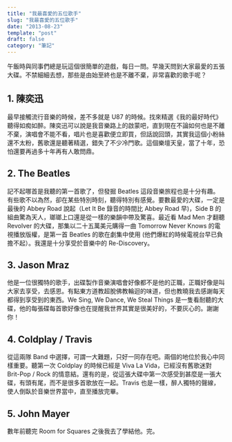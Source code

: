 ```yaml
---
title: "我最喜愛的五位歌手"
slug: "我最喜愛的五位歌手"
date: "2013-08-23"
template: "post"
draft: false
category: "筆記"
---
```


午飯時與同事們總是玩這個很簡單的遊戲，每日一問。早幾天問到大家最愛的五張大碟。不禁細細去想，那些是由始至終也是不離不棄，非常喜歡的歌手呢？

## 1. 陳奕迅

最早接觸流行音樂的時候，差不多就是 U87 的時候。找來精選《我的最好時代》聽得如痴如醉。陳奕迅可以說是我音樂路上的啟蒙吧，直到現在不論如何也是不離不棄，演唱會不能不看，唱片也是喜歡便立即買，但話說回頭，其實我這個小粉絲還不太粉，舊歌還是聽著精選，錯失了不少冷門歌。這個樂壇天皇，當了十年，恐怕還要再過多十年再有人敢問鼎。

## 2. The Beatles

記不起哪首是我聽的第一首歌了，但發掘 Beatles 這段音樂旅程也是十分有趣。有些歌不以為然，卻在某些特別時刻，聽得特別有感覺。要數最愛的大碟，一定是最後的 Abbey Road 說起（Let It Be 錄音的時間比 Abbey Road 早)，Side B 的組曲驚為天人，瑯瑯上口還是從一樣的樂韻中帶及驚喜。最近看 Mad Men 才翻聽 Revolver 的大碟，那集以二十五萬美元購得一曲 Tomorrow Never Knows 的電視播放版權，是第一首 Beatles 的歌在劇集中使用 (他們爆紅的時候電視台早已負擔不起）。我還是十分享受於音樂中的 Re-Discovery。

## 3. Jason Mraz

他是一位很獨特的歌手，出碟製作音樂演唱會好像都不是他的正職，正職好像是叫大家去享受，去感恩。有點東方道教超脫佛教輪迴的味道，但也教曉我去感謝每天都得到享受到的東西。We Sing, We Dance, We Steal Things 是一隻看耐聽的大碟，他的每張碟每首歌好像也在提醒我世界其實是很美好的，不要灰心的。謝謝你！

## 4. Coldplay / Travis

從這兩隊 Band 中選擇，可謂一大難題，只好一同存在吧。兩個的地位於我心中同樣重要。聽第一次 Coldplay 的時候已經是 Viva La Vida，已經沒有舊歌迷對 Brit-Pop / Rock 的情意結。還有的是，從這張大碟中第一次感受到甚麼是一張大碟，有頭有尾，而不是很多首歌放在一起。Travis 也是一樣，醉人獨特的聲線，使人倒臥於音樂世界當中，直至播放完畢。

## 5. John Mayer

數年前聽完 Room for Squares 之後我去了學結他。完。
